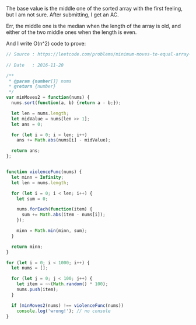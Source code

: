 The base value is the middle one of the sorted array with the first feeling, but I am not sure. After submitting, I get an AC.

Err, the middle one is the median when the length of the array is old, and either of the two middle ones when the length is even.

And I write O(n^2)  code to prove:

```javascript
// Source : https://leetcode.com/problems/minimum-moves-to-equal-array-elements-ii/
 
// Date   : 2016-11-20

/**
 * @param {number[]} nums
 * @return {number}
 */
var minMoves2 = function(nums) {
  nums.sort(function(a, b) {return a - b;});

  let len = nums.length;
  let midValue = nums[len >> 1];
  let ans = 0;

  for (let i = 0; i < len; i++)
    ans += Math.abs(nums[i] - midValue);

  return ans;
};


function violenceFunc(nums) {
  let minn = Infinity;
  let len = nums.length;

  for (let i = 0; i < len; i++) {
    let sum = 0;

    nums.forEach(function(item) {
      sum += Math.abs(item - nums[i]);
    });

    minn = Math.min(minn, sum);
  }

  return minn;
}

for (let i = 0; i < 1000; i++) {
  let nums = [];

  for (let j = 0; j < 100; j++) {
    let item = ~~(Math.random() * 100);
    nums.push(item);
  }

  if (minMoves2(nums) !== violenceFunc(nums))
    console.log('wrong!'); // no console
}
```
